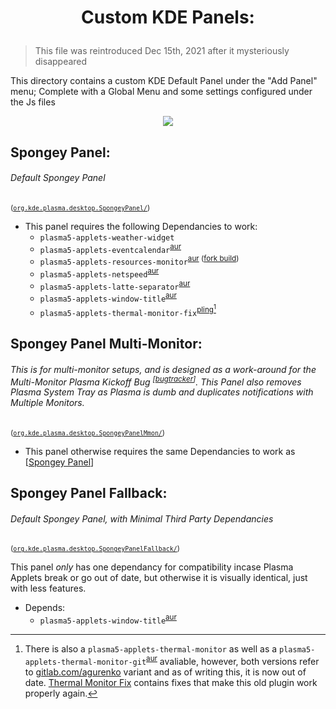 # <p align=center>Custom KDE Panels:</p>
> This file was reintroduced Dec 15th, 2021 after it mysteriously disappeared

This directory contains a custom KDE Default Panel under the "Add Panel" menu; Complete with a Global Menu and some settings configured under the Js files

<p align=center>
  <img src="https://user-images.githubusercontent.com/28176188/146104792-9fddbf92-5a96-45cc-b310-a26c7bd9333e.png" />
</p>

## Spongey Panel:
###### Default Spongey Panel
<sup>([`org.kde.plasma.desktop.SpongeyPanel/`](https://github.com/spongeyperson/arch-dotfiles/tree/master/home/tyler/.local/share/plasma/layout-templates/org.kde.plasma.desktop.SpongeyPanel/))</sup>

- This panel requires the following Dependancies to work:
    - `plasma5-applets-weather-widget`
    - `plasma5-applets-eventcalendar`<sup>[aur](https://aur.archlinux.org/packages/plasma5-applets-eventcalendar)</sup>
    - `plasma5-applets-resources-monitor`<sup>[aur](https://aur.archlinux.org/packages/plasma5-applets-resources-monitor) ([fork build](https://github.com/orblazer/plasma-applet-resources-monitor))</sup>
    - `plasma5-applets-netspeed`<sup>[aur](https://aur.archlinux.org/packages/plasma5-applets-netspeed)</sup>
    - `plasma5-applets-latte-separator`<sup>[aur](https://aur.archlinux.org/packages/plasma5-applets-latte-separator)</sup>
    - `plasma5-applets-window-title`<sup>[aur](https://aur.archlinux.org/packages/plasma5-applets-window-title)</sup>
    - `plasma5-applets-thermal-monitor-fix`<sup>[pling](https://store.kde.org/p/1408433)[^1]</sup>

## Spongey Panel Multi-Monitor: 
###### This is for multi-monitor setups, and is designed as a work-around for the Multi-Monitor Plasma Kickoff Bug <sup>[[bugtracker](https://bugs.kde.org/show_bug.cgi?id=443131)]</sup>. This Panel also removes Plasma System Tray as Plasma is dumb and duplicates notifications with Multiple Monitors.
<sup>([`org.kde.plasma.desktop.SpongeyPanelMmon/`](https://github.com/spongeyperson/arch-dotfiles/tree/master/home/tyler/.local/share/plasma/layout-templates/org.kde.plasma.desktop.SpongeyPanelMmon/))</sup>

- This panel otherwise requires the same Dependancies to work as [[Spongey Panel](#spongey-panel)]


## Spongey Panel Fallback:
###### Default Spongey Panel, with Minimal Third Party Dependancies 
<sup>([`org.kde.plasma.desktop.SpongeyPanelFallback/`](https://github.com/spongeyperson/arch-dotfiles/tree/master/home/tyler/.local/share/plasma/layout-templates/org.kde.plasma.desktop.SpongeyPanelFallback/))</sup>

This panel *only* has one dependancy for compatibility incase Plasma Applets break or go out of date, but otherwise it is visually identical, just with less features.

- Depends:
    - `plasma5-applets-window-title`<sup>[aur](https://aur.archlinux.org/packages/plasma5-applets-window-title)</sup>


[^1]: There is also a `plasma5-applets-thermal-monitor` as well as a `plasma5-applets-thermal-monitor-git`<sup>[aur](https://aur.archlinux.org/packages/plasma5-applets-thermal-monitor-git)</sup> avaliable, however, both versions refer to [gitlab.com/agurenko](https://gitlab.com/agurenko/plasma-applet-thermal-monitor) variant and as of writing this, it is now out of date. [Thermal Monitor Fix](https://store.kde.org/p/1408433) contains fixes that make this old plugin work properly again.